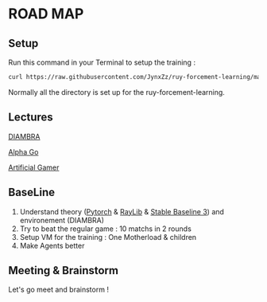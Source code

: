 # ROAD MAP

## Setup

Run this command in your Terminal to setup the training :

```bash
curl https://raw.githubusercontent.com/JynxZz/ruy-forcement-learning/master/setup_rl.sh | sh
```

Normally all the directory is set up for the ruy-forcement-learning.

## Lectures

[DIAMBRA](https://docs.diambra.ai/)

[Alpha Go](https://youtu.be/wxuk6geku1y)

[Artificial Gamer](https://youtu.be/J0KPNpro2J8)

## BaseLine

1. Understand theory ([Pytorch](https://pytorch.org/) & [RayLib](https://stable-baselines3.readthedocs.io/en/master/) & [Stable Baseline 3](https://docs.ray.io/en/latest/rllib/index.html)) and environement (DIAMBRA)
2. Try to beat the regular game : 10 matchs in 2 rounds
3. Setup VM for the training : One Motherload & children
4. Make Agents better

## Meeting & Brainstorm

Let's go meet and brainstorm !
